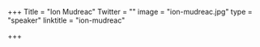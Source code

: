 +++
Title = "Ion Mudreac"
Twitter = ""
image = "ion-mudreac.jpg"
type = "speaker"
linktitle = "ion-mudreac"

+++


